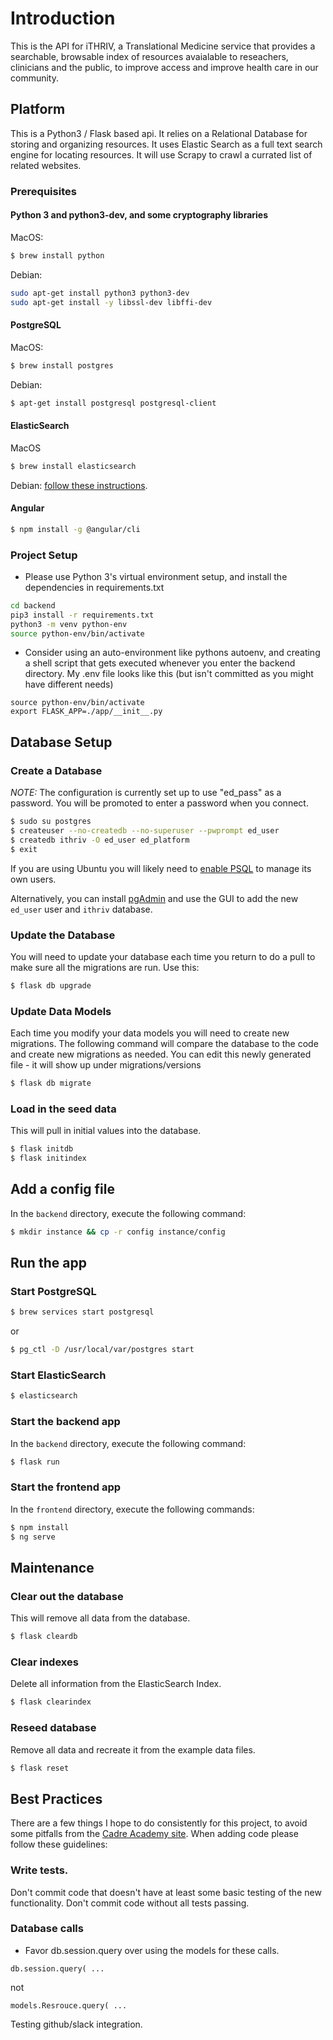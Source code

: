 # Introduction
This is the API for iTHRIV, a Translational Medicine service that provides a searchable, browsable index of resources avaialable to reseachers, clinicians and the public, to improve access and improve health care in our community.

## Platform
This is a Python3 / Flask based api. It relies on a Relational Database for storing and organizing resources.  It uses Elastic Search as a full text search engine for locating resources.  It will use Scrapy to crawl a currated list of related websites.

### Prerequisites
#### Python 3 and python3-dev, and some cryptography libraries
MacOS:
```BASH
$ brew install python
```

Debian:
```bash
sudo apt-get install python3 python3-dev
sudo apt-get install -y libssl-dev libffi-dev
```

#### PostgreSQL
MacOS:
```BASH
$ brew install postgres
```

Debian:
```BASH
$ apt-get install postgresql postgresql-client
```

#### ElasticSearch
MacOS
```BASH
$ brew install elasticsearch
```

Debian:
[follow these instructions](https://www.elastic.co/guide/en/elasticsearch/reference/current/deb.html).

#### Angular
```BASH
$ npm install -g @angular/cli
```

### Project Setup
* Please use Python 3's virtual environment setup, and install the dependencies in requirements.txt
```bash
cd backend
pip3 install -r requirements.txt
python3 -m venv python-env
source python-env/bin/activate
```

* Consider using an auto-environment like pythons autoenv, and creating a shell script that gets executed whenever you enter the backend directory. My .env file looks like this (but isn't committed as you might have different needs)
```
source python-env/bin/activate
export FLASK_APP=./app/__init__.py
```

## Database Setup
### Create a Database
*NOTE:* The configuration is currently set up to use "ed_pass" as a password.  You will be promoted to enter a password when you connect.
```BASH
$ sudo su postgres
$ createuser --no-createdb --no-superuser --pwprompt ed_user
$ createdb ithriv -O ed_user ed_platform
$ exit
```
If you are using Ubuntu you will likely need to [enable PSQL](https://help.ubuntu.com/community/PostgreSQL#Managing_users_and_rights) to manage its own users.

Alternatively, you can install [pgAdmin](https://www.pgadmin.org/) and use the GUI to add the new `ed_user` user and `ithriv` database.

### Update the Database
You will need to update your database each time you return to do a pull to make sure all the migrations are run.  Use this:
```BASH
$ flask db upgrade
```

### Update Data Models
Each time you modify your data models you will need to create new migrations. The following command will compare the database to the code and create new migrations as needed.  You can edit this newly generated file - it will show up under migrations/versions
```BASH
$ flask db migrate
```

### Load in the seed data
This will pull in initial values into the database.
```BASH
$ flask initdb
$ flask initindex
```

## Add a config file
In the `backend` directory, execute the following command:
```BASH
$ mkdir instance && cp -r config instance/config
```

## Run the app

### Start PostgreSQL
```BASH
$ brew services start postgresql
```
or
```BASH
$ pg_ctl -D /usr/local/var/postgres start
```

### Start ElasticSearch
```BASH
$ elasticsearch
```

### Start the backend app
In the `backend` directory, execute the following command:
```BASH
$ flask run
```

### Start the frontend app
In the `frontend` directory, execute the following commands:
```BASH
$ npm install
$ ng serve
```

## Maintenance

### Clear out the database
This will remove all data from the database.
```BASH
$ flask cleardb
```

### Clear indexes
Delete all information from the ElasticSearch Index.
```BASH
$ flask clearindex
```

### Reseed database
Remove all data and recreate it from the example data files.
```BASH
$ flask reset
```

## Best Practices
There are a few things I hope to do consistently for this project, to avoid some pitfalls from the [Cadre Academy site](https://education.cadre.virginia.edu/#/home).  When adding code please follow these guidelines:

### Write tests.
Don't commit code that doesn't have at least some basic testing of the new functionality.  Don't commit code without all tests passing.


### Database calls
* Favor db.session.query over using the models for these calls.
```
db.session.query( ...
```
not
```
models.Resrouce.query( ...
```

Testing github/slack integration.